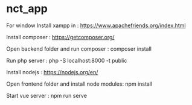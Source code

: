 # nct_app
For window 
  Install xampp in : https://www.apachefriends.org/index.html
  
  Install composer : https://getcomposer.org/
  
  Open backend folder and run composer : composer install 
   
  Run php server : php -S localhost:8000 -t public
  
  Install nodejs : https://nodejs.org/en/
  
  Open frontend folder and install node modules: npm install
  
  Start vue server : npm run serve
